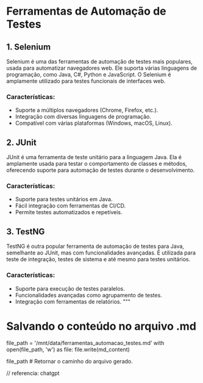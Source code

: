 # Ferramentas de Automação de Testes

## 1. Selenium
Selenium é uma das ferramentas de automação de testes mais populares, usada para automatizar navegadores web. Ele suporta várias linguagens de programação, como Java, C#, Python e JavaScript. O Selenium é amplamente utilizado para testes funcionais de interfaces web.

### Características:
- Suporte a múltiplos navegadores (Chrome, Firefox, etc.).
- Integração com diversas linguagens de programação.
- Compatível com várias plataformas (Windows, macOS, Linux).

## 2. JUnit
JUnit é uma ferramenta de teste unitário para a linguagem Java. Ela é amplamente usada para testar o comportamento de classes e métodos, oferecendo suporte para automação de testes durante o desenvolvimento.

### Características:
- Suporte para testes unitários em Java.
- Fácil integração com ferramentas de CI/CD.
- Permite testes automatizados e repetíveis.

## 3. TestNG
TestNG é outra popular ferramenta de automação de testes para Java, semelhante ao JUnit, mas com funcionalidades avançadas. É utilizada para teste de integração, testes de sistema e até mesmo para testes unitários.

### Características:
- Suporte para execução de testes paralelos.
- Funcionalidades avançadas como agrupamento de testes.
- Integração com ferramentas de relatórios.
"""

# Salvando o conteúdo no arquivo .md
file_path = '/mnt/data/ferramentas_automacao_testes.md'
with open(file_path, 'w') as file:
    file.write(md_content)

file_path  # Retornar o caminho do arquivo gerado.

// referencia: chatgpt